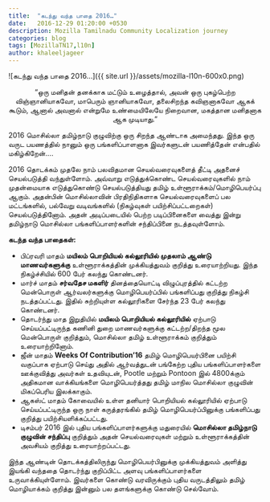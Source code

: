 ```yaml
---
title:  "கடந்து வந்த பாதை 2016…"
date:   2016-12-29 01:20:00 +0530
description: Mozilla Tamilnadu Community Localization journey
categories: blog
tags: [MozillaTN17,l10n]
author: khaleeljageer
---
```


![கடந்து வந்த பாதை 2016…]({{ site.url }}/assets/mozilla-l10n-600x0.png)

<p align="center">“ஒரு மனிதன் தனக்காக மட்டும் உழைத்தால், அவன் ஒரு புகழ்பெற்ற விஞ்ஞானியாகவோ, மாபெரும் ஞானியாகவோ, தலைசிறந்த கவிஞனாகவோ ஆகக் கூடும், ஆனால் அவனால் என்றுமே உண்மையிலேயே நிறைவான, மகத்தான மனிதனாக ஆக முடியாது.”</p>

2016 மொசில்லா தமிழ்நாடு குழுவிற்கு ஒரு சிறந்த ஆண்டாக அமைந்தது. இந்த ஒரு வருட பயணத்தில் நானும் ஒரு பங்களிப்பாளனாக இவர்களுடன் பயணித்தேன் என்பதில் மகிழ்கிறேன்….

2016 தொடக்கம் முதலே நாம் பலவிதமான செயல்வரைவுகளைத் தீட்டி அதனைச் செயல்படுத்தி வந்துள்ளோம். அவ்வாறு எடுத்துக்கொண்ட செயல்வரைவுகளில் நாம் முதன்மையாக எடுத்துகொண்டு செயல்படுத்தியது தமிழ் உள்ளூராக்கம்/மொழிபெயர்ப்பு ஆகும். அதன்பின் மொசில்லாவின் பிரதிநிதிகளாக செயல்வரைவுகளைப் பல மட்டங்களில், பல்வேறு வடிவங்களில் (நிகழ்வுகள் பயிற்சிப்பட்டறைகள்) செயல்படுத்தினோம். அதன் அடிப்படையில் பெற்ற படிப்பினைகளை வைத்து இன்று தமிழ்நாடு மொசில்லா பங்களிப்பாளர்களின் சந்திப்பினை நடத்தவுள்ளோம்.

**கடந்த வந்த பாதைகள்:**

* பிப்ரவரி மாதம் **மயிலம் பொறியியல் கல்லூரியில் முதலாம் ஆண்டு மாணவர்களுக்கு** உள்ளூராக்கத்தின் முக்கியத்துவம் குறித்து உரையாற்றியது. இந்த நிகழ்ச்சியில் 600 பேர் கலந்து கொண்டனர்.
* மார்ச் மாதம் **சர்வதேச மகளிர்** தினத்தையொட்டி விழுப்புரத்தில் கட்டற்ற மென்பொருள் ஆர்வலர்களுக்கு மொழிபெயர்ப்பில் பங்களிப்பது குறித்து நிகழ்சி நடத்தப்பட்டது. இதில் சுற்றியுள்ள கல்லூரிகளை சேர்ந்த 23 பேர் கலந்து கொண்டனர்.
* தொடர்ந்து மாத இறுதியில் **மயிலம் பொறியியல் கல்லூரியில்** ஏற்பாடு செய்யப்பட்டிருந்த கணினி துறை மாணவர்களுக்கு கட்டற்ற/திறந்த மூல மென்பொருள் குறித்தும், மொசில்லா தமிழ் உள்ளூராக்கம் குறித்தும் உரையாற்றினோம்.
* ஜீன் மாதம் **Weeks Of Contribution’16** தமிழ் மொழிபெயர்பினை பயிற்சி வகுப்பாக ஏற்பாடு செய்து அதில் ஆர்வத்துடன் பங்கேற்ற புதிய பங்களிப்பாளர்களை ஊக்குவித்து அவர்கள் உதவியுடன், Pootle மற்றும் Pontoon இல் 4800க்கும் அதிகமான வாக்கியங்களை மொழிபெயர்த்தது தமிழ் மாநில மொசில்லா குழுவின் மிகப்பெரிய இலக்காகும்.
* ஆகஸ்ட் மாதம் கோவையில் உள்ள தனியார் பொறியியல் கல்லூரியில் ஏற்பாடு செய்யப்பட்டிருந்த ஒரு நாள் கருத்தரங்கில் தமிழ் மொழிபெயர்ப்பினுக்கு பங்களிப்பது குறித்து பயிற்சியளிக்கப்பட்டது.
* டிசம்பர் 2016 இல் புதிய பங்களிப்பாளர்களுக்கு மதுரையில் **மொசில்லா தமிழ்நாடு குழுவின் சந்திப்பு** குறித்தும் அதன் செயல்வரைவுகள் மற்றும் உள்ளூராக்கத்தின் அவசியம் குறித்து உரையாற்றப்பட்டது.

இந்த ஆண்டின் தொடக்கத்திலிருந்து மொழிபெயர்பினுக்கு முக்கியத்துவம் அளித்து இயங்கி வந்ததை தொடர்ந்து குறிப்பிட்ட அளவு பங்களிப்பாளர்களை உருவாக்கியுள்ளோம். இவர்களை கொண்டு வரவிருக்கும் புதிய வருடத்திலும் தமிழ் மொழியாக்கம் குறித்து இன்னும் பல தளங்களுக்கு கொண்டு செல்வோம்.
